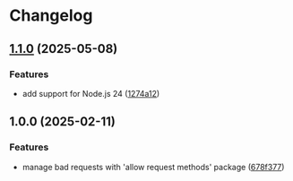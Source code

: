 # Changelog

## [1.1.0](https://github.com/Financial-Times/dotcom-reliability-kit/compare/middleware-allow-request-methods-v1.0.0...middleware-allow-request-methods-v1.1.0) (2025-05-08)


### Features

* add support for Node.js 24 ([1274a12](https://github.com/Financial-Times/dotcom-reliability-kit/commit/1274a128049a49111fb59be8ca162ce213dcd539))

## 1.0.0 (2025-02-11)


### Features

* manage bad requests with 'allow request methods' package ([678f377](https://github.com/Financial-Times/dotcom-reliability-kit/commit/678f37741b1e1d1037a6e772dd1fed8aaf84f300))
